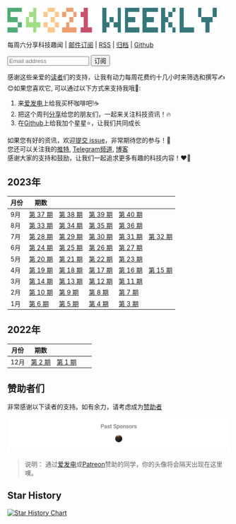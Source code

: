 ![54321 Weekly](https://github.com/versun/54321-Weekly/blob/main/img/54321.png?raw=true)


每周六分享科技趣闻 | [邮件订阅](https://newsletter.versun.me/subscription/form) | [RSS](https://54321.versun.me/feed) | [归档](https://github.com/versun/54321-Weekly/releases) | [Github](https://github.com/versun/54321-Weekly)
<div id='form'><form method="post" action="https://newsletter.versun.me/subscription/form" class="listmonk-form">
        <div>
            <input type="hidden" name="nonce" />
            <input type="email" name="email" required placeholder="Email address" />
            <input id="61939" type="checkbox" name="l" checked value="61939eed-8b6f-40b6-abf5-d35e563a8a06" hidden />
            <input type="submit" value="订阅" />
        </div>
    </form></div>

感谢这些亲爱的[读者](#%E8%B5%9E%E5%8A%A9%E8%80%85%E4%BB%AC)们的支持，让我有动力每周花费约十几小时来筛选和撰写✍️ \
😊如果您喜欢它, 可以通过以下方式来支持我哦🎉: 
1. 来[爱发电](https://afdian.net/a/versun)上给我买杯咖啡吧!☕ 
2. 把这个周刊[分享](https://54321.versun.me)给您的朋友们，一起来关注科技资讯！🔥 
3. 在[Github](https://github.com/versun/54321-Weekly)上给我加个星星⭐，让我们共同成长 


如果您有好的资讯，欢迎[提交 issue](https://github.com/versun/54321-Weekly/issues)，非常期待您的参与！📝 \
您还可以关注我的[推特](https://twitter.com/VersunPan), [Telegram频道](https://t.me/+0hAhZfrPJGo1YmI9), [博客](https://notes.versun.me)\
感谢大家的支持和鼓励，让我们一起追求更多有趣的科技内容！❤️💪

## 2023年
| 月份 | 期数 | | | | |
| --- | --- | --- | --- | --- | --- |
| 9月 | [第 37 期](https://54321.versun.me/37) | [第 38 期](https://54321.versun.me/38) | [第 39 期](https://54321.versun.me/39) | [第 40 期](https://54321.versun.me/40) |
| 8月 | [第 33 期](https://54321.versun.me/33) | [第 34 期](https://54321.versun.me/34) | [第 35 期](https://54321.versun.me/35) | [第 36 期](https://54321.versun.me/36) |
| 7月 | [第 28 期](https://54321.versun.me/28) | [第 29 期](https://54321.versun.me/29) | [第 30 期](https://54321.versun.me/30) | [第 31 期](https://54321.versun.me/31) | [第 32 期](https://54321.versun.me/32) |
| 6月 | [第 24 期](https://54321.versun.me/24) | [第 25 期](https://54321.versun.me/25) | [第 26 期](https://54321.versun.me/26) | [第 27 期](https://54321.versun.me/27) |
| 5月 | [第 20 期](https://54321.versun.me/20) | [第 21 期](https://54321.versun.me/21) | [第 22 期](https://54321.versun.me/22) | [第 23 期](https://54321.versun.me/23) |
| 4月 | [第 19 期](https://54321.versun.me/19) | [第 18 期](https://54321.versun.me/18)  |  [第 17 期](https://54321.versun.me/17)  |  [第 16 期](https://54321.versun.me/16)  |  [第 15 期](https://54321.versun.me/15) |
| 3月 | [第 14 期](https://54321.versun.me/14) | [第 13 期](https://54321.versun.me/13)  |  [第 12 期](https://54321.versun.me/12) | [第 11 期](https://54321.versun.me/11) |
| 2月 | [第 10 期](https://54321.versun.me/10) | [第 9 期](https://54321.versun.me/9)  |  [第 8 期](https://54321.versun.me/8) | [第 7 期](https://54321.versun.me/7) |
| 1月 | [第 6 期](https://54321.versun.me/6) | [第 5 期](https://54321.versun.me/5)  |  [第 4 期](https://54321.versun.me/4) |  [第 3 期](https://54321.versun.me/3) |
## 2022年
| 月份 | 期数 | | | |
| --- | --- | --- | --- | --- |
| 12月 | [第 2 期](https://54321.versun.me/2) |  [第 1 期](https://54321.versun.me/1) |

## 赞助者们
非常感谢以下读者的支持。如有余力，请考虑成为[赞助者](https://afdian.net/a/versun)

<p align="center">
  <a href="https://raw.githubusercontent.com/versun/54321-Weekly/main/scripts/sponsorkit/sponsorkit/sponsors.svg">
    <img src='https://raw.githubusercontent.com/versun/54321-Weekly/main/scripts/sponsorkit/sponsorkit/sponsors.svg'/>
  </a>
</p>

> 说明： 通过[爱发电](https://afdian.net/a/versun)或[Patreon](https://patreon.com/VersunPan)赞助的同学，你的头像将会隔天出现在这里噢。

## Star History

[![Star History Chart](https://api.star-history.com/svg?repos=versun/54321-Weekly&type=Date)](https://star-history.com/#versun/54321-Weekly&Date)

